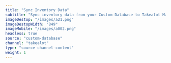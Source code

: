 ```yaml
---
title: "Sync Inventory Data"
subtitle: "Sync inventory data from your Custom Database to Takealot Marketplace."
imageDestop: "/images/a21.png"
imageDestopWidth: "849"
imageMobile: "/images/a002.png"
headless: true
source: "custom-database"
channel: "takealot"
type: "source-channel-content"
weight: 1
---
```

